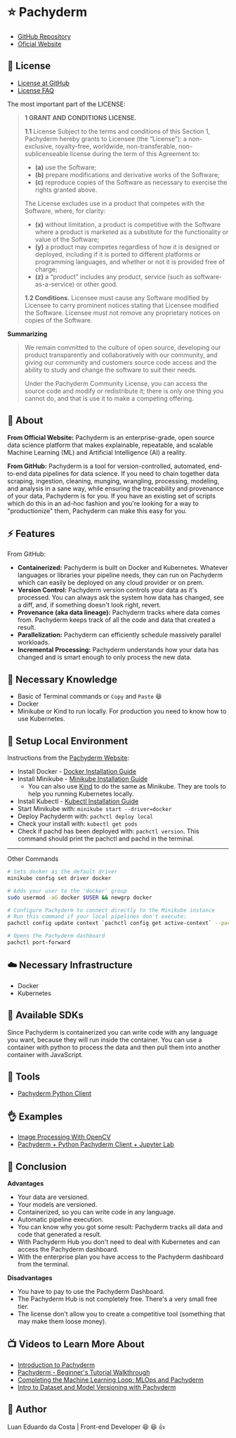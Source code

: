 # :star: Pachyderm

- [GitHub Repository](https://github.com/pachyderm/pachyderm)
- [Oficial Website](https://www.pachyderm.com/platform/)

## :page_facing_up: License

- [License at GitHub](https://raw.githubusercontent.com/pachyderm/pachyderm/master/LICENSE)
- [License FAQ](https://www.pachyderm.com/about/pachyderm-community-license-faq/)

The most important part of the LICENSE:

> **1 GRANT AND CONDITIONS LICENSE.**
>
> **1.1** License Subject to the terms and conditions of this Section 1, Pachyderm hereby grants to Licensee (the “License”): a non-exclusive, royalty-free, worldwide, non-transferable, non-sublicenseable license during the term of this Agreement to:
>
> - **(a)** use the Software;
> - **(b)** prepare modifications and derivative works of the Software;
> - **(c)** reproduce copies of the Software as necessary to exercise the rights granted above.
>
> The License excludes use in a product that competes with the Software, where, for clarity:
>
> - **(x)** without limitation, a product is competitive with the Software where a product is marketed as a substitute for the functionality or value of the Software;
> - **(y)** a product may competes regardless of how it is designed or deployed, including if it is ported to different platforms or programming languages, and whether or not it is provided free of charge;
> - **(z)** a “product” includes any product, service (such as software-as-a-service) or other good.
>
> **1.2 Conditions.** Licensee must cause any Software modified by Licensee to carry prominent notices stating that Licensee modified the Software. Licensee must not remove any proprietary notices on copies of the Software.

**Summarizing**

> We remain committed to the culture of open source, developing our product transparently and collaboratively with our community, and giving our community and customers source code access and the ability to study and change the software to suit their needs.
>
> Under the Pachyderm Community License, you can access the source code and modify or redistribute it; there is only one thing you cannot do, and that is use it to make a competing offering.

## :page_with_curl: About

**From Official Website:** Pachyderm is an enterprise-grade, open source data science platform that makes explainable, repeatable, and scalable Machine Learning (ML) and Artificial Intelligence (AI) a reality.

**From GitHub:** Pachyderm is a tool for version-controlled, automated, end-to-end data pipelines for data science. If you need to chain together data scraping, ingestion, cleaning, munging, wrangling, processing, modeling, and analysis in a sane way, while ensuring the traceability and provenance of your data, Pachyderm is for you. If you have an existing set of scripts which do this in an ad-hoc fashion and you're looking for a way to "productionize" them, Pachyderm can make this easy for you.

## :zap: Features

From GitHub:

- **Containerized:** Pachyderm is built on Docker and Kubernetes. Whatever languages or libraries your pipeline needs, they can run on Pachyderm which can easily be deployed on any cloud provider or on prem.
- **Version Control:** Pachyderm version controls your data as it's processed. You can always ask the system how data has changed, see a diff, and, if something doesn't look right, revert.
- **Provenance (aka data lineage):** Pachyderm tracks where data comes from. Pachyderm keeps track of all the code and data that created a result.
- **Parallelization:** Pachyderm can efficiently schedule massively parallel workloads.
- **Incremental Processing:** Pachyderm understands how your data has changed and is smart enough to only process the new data.

## :thinking: Necessary Knowledge

- Basic of Terminal commands or `Copy` and `Paste` :laughing:
- Docker
- Minikube or Kind to run locally. For production you need to know how to use Kubernetes.

## :rocket: Setup Local Environment

Instructions from the [Pachyderm Website](https://docs.pachyderm.com/latest/getting_started/local_installation/):

- Install Docker - [Docker Installation Guide](https://docs.docker.com/engine/install/)
- Install Minikube - [Minikube Installation Guide](https://minikube.sigs.k8s.io/docs/start/)
  - You can also use [Kind](https://kubernetes.io/docs/tasks/tools/#kind) to do the same as Minikube. They are tools to help you running Kubernetes locally.
- Install Kubectl - [Kubectl Installation Guide](https://kubernetes.io/docs/tasks/tools/#kubectl)
- Start Minikube with: `minikube start --driver=docker`
- Deploy Pachyderm with: `pachctl deploy local`
- Check your install with: `kubectl get pods`
- Check if pachd has been deployed with: `pachctl version`. This command should print the pachctl and pachd in the terminal.

---

Other Commands

```bash
# Sets docker as the default driver
minikube config set driver docker

# Adds your user to the 'docker' group
sudo usermod -aG docker $USER && newgrp docker

# Configure Pachyderm to connect directly to the Minikube instance
# Run this command if your local pipelines don't execute:
pachctl config update context `pachctl config get active-context` --pachd-address=<minikube ip>:30080

# Opens the Pachyderm dashboard
pachctl port-forward
```

## :cloud: Necessary Infrastructure

- Docker
- Kubernetes

## :open_file_folder: Available SDKs

Since Pachyderm is containerized you can write code with any language you want, because they will run inside the container. You can use a container with python to process the data and then pull them into another container with JavaScript.

## :hammer: Tools

- [Pachyderm Python Client](https://github.com/pachyderm/python-pachyderm)

## :ok_hand: Examples

- [Image Processing With OpenCV](https://docs.pachyderm.com/latest/getting_started/beginner_tutorial/)
- [Pachyderm + Python Pachyderm Client + Jupyter Lab](https://github.com/pachyderm/python-pachyderm/tree/master/examples/jupyter)

## :pushpin: Conclusion

**Advantages**

- Your data are versioned.
- Your models are versioned.
- Containerized, so you can write code in any language.
- Automatic pipeline execution.
- You can know why you got some result: Pachyderm tracks all data and code that generated a result.
- With Pachyderm Hub you don't need to deal with Kubernetes and can access the Pachyderm dashboard.
- With the enterprise plan you have access to the Pachyderm dashboard from the terminal.

**Disadvantages**

- You have to pay to use the Pachyderm Dashboard.
- The Pachyderm Hub is not completely free. There's a very small free tier.
- The license don't allow you to create a competitive tool (something that may make them loose money).

## :tv: Videos to Learn More About

- [Introduction to Pachyderm](https://www.youtube.com/watch?v=Pno7P3fVM7o&ab_channel=JoeyZwicker)
- [Pachyderm - Beginner's Tutorial Walkthrough](https://www.youtube.com/watch?v=sb4T8GUChLU&ab_channel=Pachyderm)
- [Completing the Machine Learning Loop: MLOps and Pachyderm](https://www.youtube.com/watch?v=ZbYpbE1Z_T0&ab_channel=Pachyderm)
- [Intro to Dataset and Model Versioning with Pachyderm](https://www.youtube.com/watch?v=r9CrtAtuJDI&ab_channel=Pachyderm)

## :man: Author

Luan Eduardo da Costa | Front-end Developer :laughing: :laughing: :+1:
